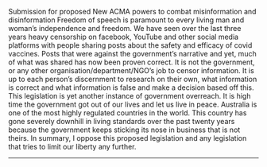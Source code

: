 Submission for proposed New ACMA powers to combat misinformation and disinformation
Freedom of speech is paramount to every living man and woman’s independence and freedom. We have seen over the last three years
heavy censorship on facebook, YouTube and other social media platforms with people sharing posts about the safety and efficacy of covid
vaccines. Posts that were against the government’s narrative and yet, much of what was shared has now been proven correct.
It is not the government, or any other organisation/department/NGO’s job to censor information. It is up to each person’s discernment to
research on their own, what information is correct and what information is false and make a decision based off this.
This legislation is yet another instance of government overreach. It is high time the government got out of our lives and let us live in peace.
Australia is one of the most highly regulated countries in the world. This country has gone severely downhill in living standards over the past
twenty years because the government keeps sticking its nose in business that is not theirs.
In summary, I oppose this proposed legislation and any legislation that tries to limit our liberty any further.


-----

